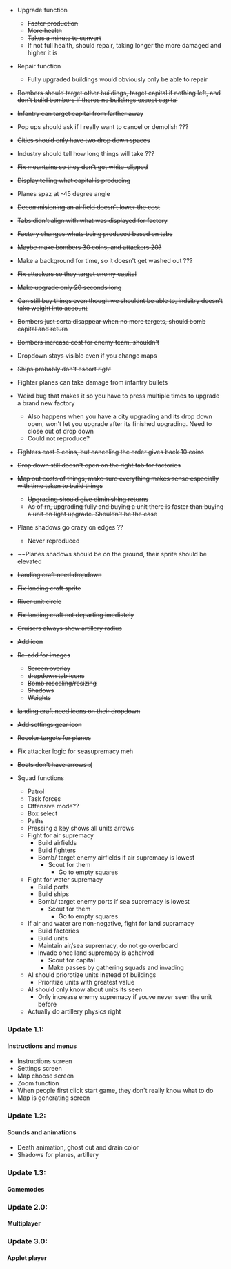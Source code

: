 - Upgrade function
	- ~~Faster production~~
	- ~~More health~~
	- ~~Takes a minute to convert~~
	- If not full health, should repair, taking longer the more damaged and higher it is
- Repair function
	- Fully upgraded buildings would obviously only be able to repair
- ~~Bombers should target other buildings, target capital if nothing left, and don't build bombers if theres no buildings except capital~~
- ~~Infantry can target capital from farther away~~
- Pop ups should ask if I really want to cancel or demolish ???
- ~~Cities should only have two drop down spaces~~
- Industry should tell how long things will take ???
- ~~Fix mountains so they don't get white-clipped~~
- ~~Display telling what capital is producing~~
- Planes spaz at -45 degree angle
- ~~Decommisioning an airfield doesn't lower the cost~~
- ~~Tabs didn't align with what was displayed for factory~~
- ~~Factory changes whats being produced based on tabs~~
- ~~Maybe make bombers 30 coins, and attackers 20?~~
- Make a background for time, so it doesn't get washed out ???
- ~~Fix attackers so they target enemy capital~~
- ~~Make upgrade only 20 seconds long~~
- ~~Can still buy things even though we shouldnt be able to, indsitry doesn't take weight into account~~
- ~~Bombers just sorta disappear when no more targets, should bomb capital and return~~
- ~~Bombers increase cost for enemy team, shouldn't~~
- ~~Dropdown stays visible even if you change maps~~
- ~~Ships probably don't escort right~~
- Fighter planes can take damage from infantry bullets
- Weird bug that makes it so you have to press multiple times to upgrade a brand new factory
	- Also happens when you have a city upgrading and its drop down open, won't let you upgrade after its finished upgrading. Need to close out of 	drop down
	- Could not reproduce?
- ~~Fighters cost 5 coins, but canceling the order gives back 10 coins~~
- ~~Drop down still doesn't open on the right tab for factories~~
- ~~Map out costs of things, make sure everything makes sense especially with time taken to build things~~
	- ~~Upgrading should give diminishing returns~~
	- ~~As of rn, upgrading fully and buying a unit there is faster than buying a unit on light upgrade. Shouldn't be the case~~
- Plane shadows go crazy on edges ??
	- Never reproduced
- ~~Planes shadows should be on the ground, their sprite should be elevated
- ~~Landing craft need dropdown~~
- ~~Fix landing craft sprite~~
- ~~River unit circle~~
- ~~Fix landing craft not departing imediately~~
- ~~Cruisers always show artillery radius~~
- ~~Add icon~~
- ~~Re-add for images~~
	- ~~Screen overlay~~
	- ~~dropdown tab icons~~
	- ~~Bomb rescaling/resizing~~
	- ~~Shadows~~
	- ~~Weights~~
- ~~landing craft need icons on their dropdown~~
- ~~Add settings gear icon~~
- ~~Recolor targets for planes~~
- Fix attacker logic for seasupremacy meh
- ~~Boats don't have arrows :(~~

- Squad functions
	- Patrol
	- Task forces
	- Offensive mode??
	- Box select
	- Paths
	- Pressing a key shows all units arrows
	- Fight for air supremacy
		- Build airfields
		- Build fighters
		- Bomb/ target enemy airfields if air supremacy is lowest
			- Scout for them
				- Go to empty squares
	- Fight for water supremacy
		- Build ports
		- Build ships
		- Bomb/ target enemy ports if sea supremacy is lowest
			- Scout for them
				- Go to empty squares
	- If air and water are non-negative, fight for land supramacy
		- Build factories
		- Build units
		- Maintain air/sea supremacy, do not go overboard
		- Invade once land supremacy is acheived
			- Scout for capital
			- Make passes by gathering squads and invading
	- AI should priorotize units instead of buildings
		- Prioritize units with greatest value
	- AI should only know about units its seen
		- Only increase enemy supremacy if youve never seen the unit before
	- Actually do artillery physics right

### Update 1.1:
#### Instructions and menus
- Instructions screen
- Settings screen
- Map choose screen
- Zoom function
- When people first click start game, they don't really know what to do
- Map is generating screen

### Update 1.2:
#### Sounds and animations
- Death animation, ghost out and drain color
- Shadows for planes, artillery

### Update 1.3:
#### Gamemodes

### Update 2.0:
#### Multiplayer

### Update 3.0:
#### Applet player
